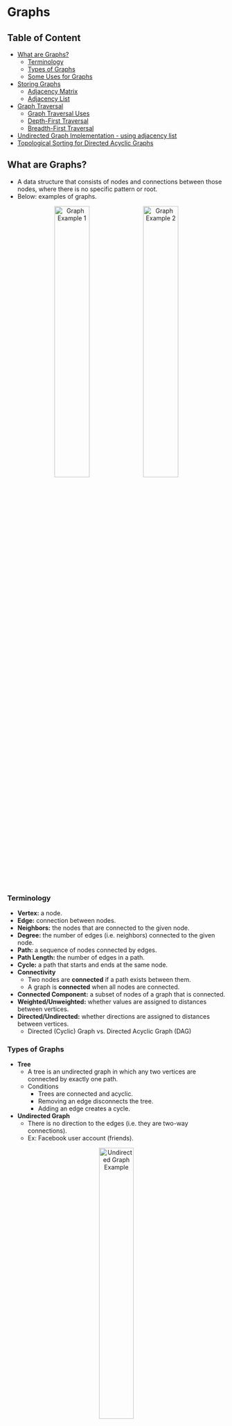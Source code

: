 # Graphs

## Table of Content
- [What are Graphs?](#what-are-graphs)
  - [Terminology](#terminology)
  - [Types of Graphs](#types-of-graphs)
  - [Some Uses for Graphs](#some-uses-for-graphs)
- [Storing Graphs](#storing-graphs)
  - [Adjacency Matrix](#adjacency-matrix)
  - [Adjacency List](#adjacency-list)
- [Graph Traversal](#graph-traversal)
  - [Graph Traversal Uses](#graph-traversal-uses)
  - [Depth-First Traversal](#depth-first-traversal)
  - [Breadth-First Traversal](#breadth-first-traversal)
- [Undirected Graph Implementation - using adjacency list](#undirected-graph-implementation---using-adjacency-list)
- [Topological Sorting for Directed Acyclic Graphs](#topological-sorting-for-directed-acyclic-graphs)

## What are Graphs?
- A data structure that consists of nodes and connections between those nodes, where there is no specific pattern or root.
- Below: examples of graphs.

<p align="center">
  <img src="https://raw.githubusercontent.com/Kakamotobi/Learned/main/DSA/refImg/graph-example-1.png" alt="Graph Example 1" width="40%" />
  <img src="https://raw.githubusercontent.com/Kakamotobi/Learned/main/DSA/refImg/graph-example-2.png" alt="Graph Example 2" width="40%" />
</p>

### Terminology
- **Vertex:** a node.
- **Edge:** connection between nodes.
- **Neighbors:** the nodes that are connected to the given node.
- **Degree:** the number of edges (i.e. neighbors) connected to the given node.
- **Path:** a sequence of nodes connected by edges.
- **Path Length:** the number of edges in a path.
- **Cycle:** a path that starts and ends at the same node.
- **Connectivity**
  - Two nodes are **connected** if a path exists between them.
  - A graph is **connected** when all nodes are connected.
- **Connected Component:** a subset of nodes of a graph that is connected.
- **Weighted/Unweighted:** whether values are assigned to distances between vertices.
- **Directed/Undirected:** whether directions are assigned to distances between vertices.
  - Directed (Cyclic) Graph vs. Directed Acyclic Graph (DAG)
### Types of Graphs
- **Tree**
  - A tree is an undirected graph in which any two vertices are connected by exactly one path.
  - Conditions
    - Trees are connected and acyclic.
    - Removing an edge disconnects the tree.
    - Adding an edge creates a cycle.
- **Undirected Graph**
  - There is no direction to the edges (i.e. they are two-way connections).
  - Ex: Facebook user account (friends).

<p align="center">
  <img src="https://raw.githubusercontent.com/Kakamotobi/Learned/main/DSA/refImg/graph-example-1.png" alt="Undirected Graph Example" width="40%" />
</p>

- **Directed Graph**
  - Edges have a direction (i.e. they are one-way connections).
  - Ex: Instagram user account (followers).

<p align="center">
  <img src="https://raw.githubusercontent.com/Kakamotobi/Learned/main/DSA/refImg/directed-graph.png" alt="Directed Graph Example" width="40%" />
</p>

- **Unweighted Graph**
  - Edges do not have values associated with them.
  - Ex: college courses and their prerequisites.

<p align="center">
  <img src="https://raw.githubusercontent.com/Kakamotobi/Learned/main/DSA/refImg/graph-example-2.png" alt="Unweighted Graph Example" width="40%" />
</p>

- **Weighted Graph**
  - Edges have values (there is info about the connection itself).
  - Ex: distance between point A to point B in a map.
  - Ex: user's "appetite" for Kanye West (based on the number of Kanye West posts that the user liked, etc).

<p align="center">
  <img src="https://raw.githubusercontent.com/Kakamotobi/Learned/main/DSA/refImg/weighted-graph.png" alt="Unweighted Graph Example" width="40%" />
</p>

- **Bipartite Graph**
  - A graph *G = (V,E)* is bipartite if *V* can be partitioned into sets *X,Y* such that EVERY EDGE has one end in *X* and one in *Y*.
  - Ex: client-server connections, student-college stable matching graph.
  - Any graph containing an odd cycle (odd number of nodes) is not a bipartite.
  - Bipartite Testing
    - Nodes in the same layer should not have any edges between them.
    - Algorithm
      - Run BFS on a node.
      - If there is an edge between two nodes in the same layer, the graph is not a bipartite.
      - Continue with BFS.
### Some Uses for Graphs
- Social Networks
- Location/Mapping/Directions
  - Ex: finding the shortest path taking into account the length of the road, speed limit, bad terrain, traffic, closed, etc.
- Recommendation Engines
  - Ex: "people also watched", "you might also like...", "people you might know", "frequently bought with"
- Routing Algorithms
- Visual Hierarchy
- File System Optimizations

## Storing Graphs
- Need a way to store the vertices and their edges.
- The two standard approaches to do this are: adjacency matrix and adjacency list.
  - Typically use an adjacency list because most data in the real-world tends to be sparsed. There can be lots of vertices. However, they are usually not all connected.
    - i.e., there aren't many connections compared to how many there could be.
### Adjacency Matrix
- **Matrix:** a two-dimensional structure usually implemented with nested arrays to store information in rows and columns.
#### Pros and Cons
- Takes up more space (in sparse graphs).
- Is slower to iterate over all edges.
- However, is faster to lookup a specific edge.
#### Adjacency Matrix Big O
- **|V|**: number of vertices
- **|E|**: number of edges
- **Add Vertex:** O(|V<sup>2</sup>|)
- **Add Edge:** O(1)
- **Remove Vertex:** O(|V<sup>2</sup>|)
- **Remove Edge:** O(|1|)
- **Query:** O(|1|)
- **Storage:** O(|V<sup>2</sup>|)
  - As a 2D structure, adding a new vertex means adding an entire row and column to the matrix.

<p align="center">
  <img src="https://raw.githubusercontent.com/Kakamotobi/Learned/main/DSA/refImg/adjacency-matrix.png" alt="Adjacency Matrix" width="60%" />
</p>

### Adjacency List
- Use an array/list or hashtable to store the edges.
#### Pros and Cons
- Can take up less space (in sparse graphs).
- Is faster to iterate over all edges.
- However, can be slower to lookup a specific edge.
#### Adjacency List Big O
- **|V|**: number of vertices
- **|E|**: number of edges
- **Add Vertex:** O(1)
- **Add Edge:** O(1)
- **Remove Vertex:** O(|V| + |E|)
- **Remove Edge:** O(|E|)
- **Query:** O(|V| + |E|)
- **Storage:** O(|V| + |E|)
  - The amount of storage is determined by the amount of edges/connections there are.
#### Using an Array
<p align="center">
  <img src="https://raw.githubusercontent.com/Kakamotobi/Learned/main/DSA/refImg/adjacency-list-numeric.png" alt="Adjacency List Numeric" width="60%" />
</p>

- Ex: index `3` of the array contains an array of the connecting edges from the vertex `3`.
#### Using a Hash Table
<p align="center">
  <img src="https://raw.githubusercontent.com/Kakamotobi/Learned/main/DSA/refImg/adjacency-list-string.png" alt="Adjacency List String" width="60%" />
</p>

- Ex: the key `A` contains an array of the connecting edges from the vertex `A`.

## Graph Traversal
### Graph Traversal Uses
- Peer to peer networking.
- Web crawlers.
- Finding "closest" matches/recommendations.
- Shortest path problems.
  - GPS navigation
  - Solving mazes.
  - AI (a graph can be used to store different moves. Then traverse it to find the shortest path to win the game).
### Depth-First Traversal
- Explore as far as possible down one branch before "backtracking".
- For graphs, depth-first traversal means following the neighbors before visiting siblings.
- DFS is often preferred to visit every node as it is a bit simpler.
- Keep track of vertices that have already been "visited", effectively "crossing it off" from other vertices' list of connections in order to prevent possible infinite loops.
  - Ex: once vertex `A` has been visited, cross it off from `B` and `C`'s list of connections by using a hash table as an auxiliary structure.
- *Preorder DFS records a node as it is encountered.*
- *Postorder DFS records a node only after it has no more neighbors to explore (dead-end).*
#### Example
<p align="center">
  <img src="https://raw.githubusercontent.com/Kakamotobi/Learned/main/DSA/refImg/depth-first-graph-traversal.png" alt="Depth-First Graph Traversal" width="60%" />
</p>

- Depth-first traversal starting from `A` will result to a traversal of `["A","B","D","E","C","F"]` when using the recursive approach and `["A","C","E","F","D","B"]` when using the iterative approach.
#### DFS Applications
- Cycle Detection
  - If you visit a node that has already been visited, there is a cycle.
- Finding Connected Components of a Graph
  - Run DFS on a random node to find a connected component in the graph.
  - Then, run DFS on an unvisited node to find another connected component.
- Topological Sort
  - Finding a valid order to execute tasks in a Directed Acyclic Graph.
  - If node `A` points to node `B`, node `A` must be done before node `B`.
  - Reversing a DFS Postorder traversal of a DAG will always return a valid Topological Sort of it.
- Maze Generation
  - Instead of inserting neighbor nodes in order, randomly insert them into the stack.
### Breadth-First Traversal
- Explore all neighbors at current depth first before moving on down the branch.
- BFS is generally better in finding the shortest path (or just any path) between two nodes, since it doesn't have to go all the way down a path before moving on to the next path.
#### Example
<p align="center">
  <img src="https://raw.githubusercontent.com/Kakamotobi/Learned/main/DSA/refImg/breadth-first-graph-traversal.png" alt="Breadth-First Graph Traversal" width="60%" />
</p>

- Breadth-first traversal starting from `A` will result to a traversal of `["A","B","C","D","E","F"]`.
### Bidirectional Search
- Used to find the shortest path between two nodes.
- Two BFS is simultaneously executed (one from each node). If the two searches collide, there is a path.
- This is faster than a single BFS to find the shortest path between two nodes.

## Undirected Graph Implementation - using adjacency list
```js
class UndirectedGraph {
  constructor() {
    this.adjacencyList = {};
  }
  
  // Add a new vertex to the graph.
  addVertex(vertex) {
    // If it doesn't exist already, set the vertex to be a key on the adjacency list and set its value to be an empty array.
    if (!this.adjacencyList[vertex]) this.adjacencyList[vertex] = [];
  }
  
  // Add an edge between two vertices.
  addEdge(vertex1, vertex2) {
    // If the vertices are valid.
    if (this.adjacencyList[vertex1] && this.adjacencyList[vertex2]) {
      // Find the key of vertex1 and push vertex2 to the array, and vice versa.
      this.adjacencyList[vertex1].push(vertex2);
      this.adjacencyList[vertex2].push(vertex1);
    }
  }
  
  // Remove an edge between two vertices.
  removeEdge(vertex1, vertex2) {
    // If the vertices are valid.
    if (this.adjacencyList[vertex1] && this.adjacencyList[vertex2]) {
      // Find the key of vertex1 and remove vertex2 to the array, and vice versa.
      this.adjacencyList[vertex1] = this.adjacencyList[vertex1].filter(v => v !== vertex2);
      this.adjacencyList[vertex2] = this.adjacencyList[vertex2].filter(v => v !== vertex1);
    }
  }
  
  // Remove a vertex from the graph.
  removeVertex(vertex) {
    // Remove all values in the adjacency list for this vertex.
    for (let v of this.adjacencyList[vertex]) {
      this.removeEdge(vertex, v);
    }
    // Delete the key in the adjacency list for this vertex.
    delete this.adjacencyList[vertex];
  }
  
  // Depth-First Traversal Recursive
  DepthFirstTraversalRecursive(startingVertex) {
    // To account for `this`'s meaning changing in helper function.
    const adjacencyList = this.adjacencyList;
    // If starting vertex is invalid, return undefined.
    if (!adjacencyList[startingVertex]) return undefined;
    // Initialize array to store the visited node values.
    const visited = [];
    // Initialize an object to keep track of visited nodes.
    const tracker = {};
    // Recursive helper function.
    function traverse(vertex) {
      // Push vertex to visited array and record in tracker.
      visited.push(vertex);
      tracker[vertex] = true;
      // Loop over all neighbors/vertices in the adjacency list for that vertex.
      for (let neighbor of adjacencyList[vertex]) {
        // If the neighbor vertex has not been visited, recursive call on that vertex.
        if (!tracker[neighbor]) traverse(neighbor);
      }
    }
    traverse(startingVertex);
    return visited;
  }
  
  // Depth-First Traversal Iterative using Stack
  DepthFirstTraversalIterative(startingVertex) {
    if (!this.adjacencyList[startingVertex]) return undefined;
    const visited = [];
    const tracker = {};
    // Initialize stack with starting vertex.
    const stack = [startingVertex];
    // Variable for current vertex (top stack).
    let currVertex;
    // While the stack is not empty.
    while (stack.length) {
      // Pop from stack.
      currVertex = stack.pop();
      // If currVertex has not been visited yet.
      if (!tracker[currVertex]) {
        // Push currVertex to visited array and record in tracker.
        visited.push(currVertex);
        tracker[currVertex] = true;
        // Push currVertex's neighbors onto the stack.
        stack.push(...this.adjacencyList[currVertex]);
      }
    }
    return visited;
  }
  
  // Breadth-First Traversal using Queue
  BreadthFirstTraversal(startingVertex) {
    if (!this.adjacencyList[startingVertex]) return undefined;
    const visited = [];
    const tracker = {};
    // Initialize queue with starting vertex.
    const queue = [startingVertex];
    // Record in tracker.
    tracker[startingVertex] = true;
    // Variable for current vertex (first in queue).
    let currVertex;
    // While the queue is not empty.
    while (queue.length) {
      // Dequeue from queue.
      currVertex = queue.shift();
      // Push currVertex to visited array and record in tracker.
      visited.push(currVertex);      
      // Loop over each neighbor/vertex in the adjacency list for currVertex.
      for (let neighbor of this.adjacencyList[currVertex]) {
        // If neighbor has not been visited yet.
        if (!tracker[neighbor]) {
          // Enqueue neighbor.
          queue.push(neighbor);
          // Record in tracker.
          tracker[neighbor] = true;
        }
      }
    }
    return visited;
  }
}
```

## Topological Sorting for Directed Acyclic Graphs
- A topological sorting is an ordering of the nodes in a **directed acyclic graph** such that all edges go "forward" in the ordering,
  - i.e. returns an array of the nodes where each node appears before all the nodes that it points to.
- A graph can have more than one valid topological ordering.
### Algorithm
- The idea is that a DAG always has a node with no incoming edges, and removing that node always produces a new DAG.
  - Any node with no incoming edges is valid to be first in topological sorting.
- Algorithm - TC: O(n^2 + m)
  - While there are nodes remaining
    - Find a node that has no incoming edges
    - Place that node in the order
    - Remove that node and all of its outgoing edges from the graph
- Algorithm - TC: O(m + n)
  - Same as above but instead of searching the whole graph every time for a node that has no incoming edges, maintain an incoming edge count for each node (Set up requires O(m + n), update requires O(1)). When a node's count becomes 0, add it to the order.
